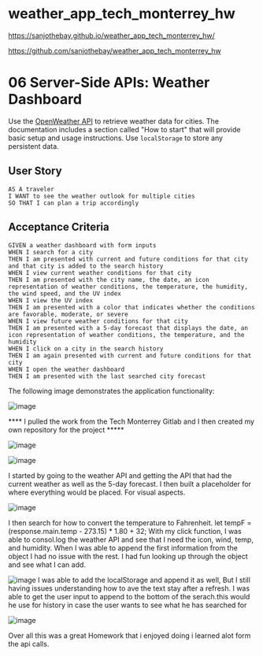 ﻿# weather_app_tech_monterrey_hw
 
 https://sanjothebay.github.io/weather_app_tech_monterrey_hw/

https://github.com/sanjothebay/weather_app_tech_monterrey_hw


# 06 Server-Side APIs: Weather Dashboard

Use the [OpenWeather API](https://openweathermap.org/api) to retrieve weather data for cities. The documentation includes a section called "How to start" that will provide basic setup and usage instructions. Use `localStorage` to store any persistent data.

## User Story

```
AS A traveler
I WANT to see the weather outlook for multiple cities
SO THAT I can plan a trip accordingly
```

## Acceptance Criteria

```
GIVEN a weather dashboard with form inputs
WHEN I search for a city
THEN I am presented with current and future conditions for that city and that city is added to the search history
WHEN I view current weather conditions for that city
THEN I am presented with the city name, the date, an icon representation of weather conditions, the temperature, the humidity, the wind speed, and the UV index
WHEN I view the UV index
THEN I am presented with a color that indicates whether the conditions are favorable, moderate, or severe
WHEN I view future weather conditions for that city
THEN I am presented with a 5-day forecast that displays the date, an icon representation of weather conditions, the temperature, and the humidity
WHEN I click on a city in the search history
THEN I am again presented with current and future conditions for that city
WHEN I open the weather dashboard
THEN I am presented with the last searched city forecast
```

The following image demonstrates the application functionality:

![image](https://user-images.githubusercontent.com/67298961/98206417-78604180-1eff-11eb-9208-9184d08a2faf.png)

**** I pulled the work from the Tech Monterrey Gitlab and I then created my own repository for the project *****


![image](https://user-images.githubusercontent.com/67298961/98205677-2834af80-1efe-11eb-9a78-9a1dc51c6b97.png)

![image](https://user-images.githubusercontent.com/67298961/98206261-39ca8700-1eff-11eb-9f35-dbe042ffc237.png)

I started by going to the weather API and getting the API that had the current weather as well as the 5-day forecast. 
I then built a placeholder for where everything would be placed. For visual aspects. 

![image](https://user-images.githubusercontent.com/67298961/98206324-54046500-1eff-11eb-915c-fff271b9d9b5.png)

I then search for how to convert the temperature to Fahrenheit.
let tempF = (response.main.temp - 273.15) * 1.80 + 32;
With my click function, I was able to consol.log the weather API and see that I need the icon, wind, temp, and humidity. 
When I was able to append the first information from the object I had no issue with the rest. 
I had fun looking up through the object and see what I can add. 

![image](https://user-images.githubusercontent.com/67298961/98206087-eeb07400-1efe-11eb-9396-a834002fed8c.png)
I was able to add the localStorage and append it as well, But I still having issues understanding how to ave the text stay after a refresh.
I was able to get the user input to append to the bottom of the serach.this would he use for history in case the user wants to see what he has searched for 

![image](https://user-images.githubusercontent.com/67298961/98206157-10116000-1eff-11eb-9e48-d99f7996f0e4.png)

Over all this was a great Homework that i enjoyed doing i learned alot form the api calls. 

